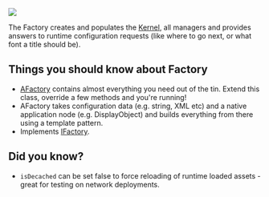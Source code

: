 [![](https://awe6.googlecode.com/svn/trunk/docs/images/icons/factory.png)](https://awe6.googlecode.com/svn/tags/api/types/awe6/interfaces/IFactory.html)

The Factory creates and populates the [Kernel](ComponentKernel.md), all managers and provides answers to runtime configuration requests (like where to go next, or what font a title should be).

## Things you should know about Factory ##

  * [AFactory](https://code.google.com/p/awe6/source/browse/trunk/app/src/awe6/core/AFactory.hx) contains almost everything you need out of the tin.  Extend this class, override a few methods and you're running!
  * AFactory takes configuration data (e.g. string, XML etc) and a native application node (e.g. DisplayObject) and builds everything from there using a template pattern.
  * Implements [IFactory](https://awe6.googlecode.com/svn/tags/api/types/awe6/interfaces/IFactory.html).

## Did you know? ##

  * `isDecached` can be set false to force reloading of runtime loaded assets - great for testing on network deployments.
